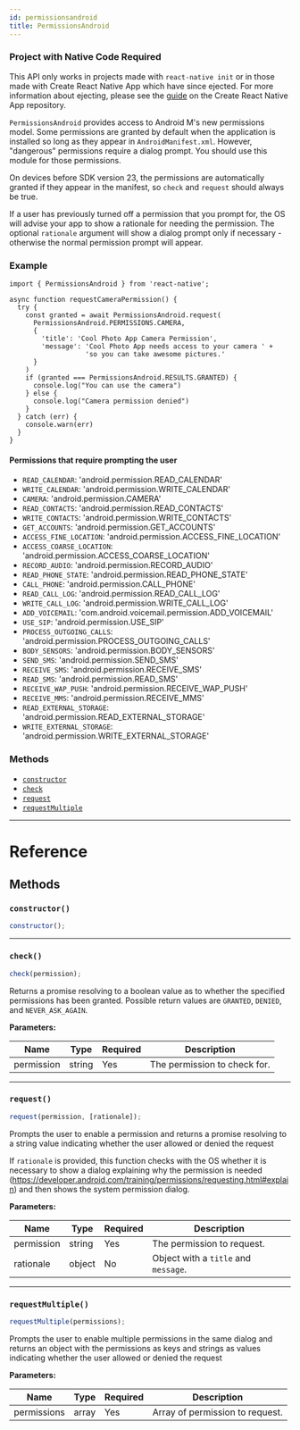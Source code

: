 ```yaml
---
id: permissionsandroid
title: PermissionsAndroid
---
```


<div class="banner-crna-ejected">
  <h3>Project with Native Code Required</h3>
  <p>
    This API only works in projects made with <code>react-native init</code>
    or in those made with Create React Native App which have since ejected. For
    more information about ejecting, please see
    the <a href="https://github.com/react-community/create-react-native-app/blob/master/EJECTING.md" target="_blank">guide</a> on
    the Create React Native App repository.
  </p>
</div>

`PermissionsAndroid` provides access to Android M's new permissions model. Some permissions are granted by default when the application is installed so long as they appear in `AndroidManifest.xml`. However, "dangerous" permissions require a dialog prompt. You should use this module for those permissions.

On devices before SDK version 23, the permissions are automatically granted if they appear in the manifest, so `check` and `request` should always be true.

If a user has previously turned off a permission that you prompt for, the OS will advise your app to show a rationale for needing the permission. The optional `rationale` argument will show a dialog prompt only if necessary - otherwise the normal permission prompt will appear.

### Example

```
import { PermissionsAndroid } from 'react-native';

async function requestCameraPermission() {
  try {
    const granted = await PermissionsAndroid.request(
      PermissionsAndroid.PERMISSIONS.CAMERA,
      {
        'title': 'Cool Photo App Camera Permission',
        'message': 'Cool Photo App needs access to your camera ' +
                   'so you can take awesome pictures.'
      }
    )
    if (granted === PermissionsAndroid.RESULTS.GRANTED) {
      console.log("You can use the camera")
    } else {
      console.log("Camera permission denied")
    }
  } catch (err) {
    console.warn(err)
  }
}
```

#### Permissions that require prompting the user

* `READ_CALENDAR`: 'android.permission.READ_CALENDAR'
* `WRITE_CALENDAR`: 'android.permission.WRITE_CALENDAR'
* `CAMERA`: 'android.permission.CAMERA'
* `READ_CONTACTS`: 'android.permission.READ_CONTACTS'
* `WRITE_CONTACTS`: 'android.permission.WRITE_CONTACTS'
* `GET_ACCOUNTS`: 'android.permission.GET_ACCOUNTS'
* `ACCESS_FINE_LOCATION`: 'android.permission.ACCESS_FINE_LOCATION'
* `ACCESS_COARSE_LOCATION`: 'android.permission.ACCESS_COARSE_LOCATION'
* `RECORD_AUDIO`: 'android.permission.RECORD_AUDIO'
* `READ_PHONE_STATE`: 'android.permission.READ_PHONE_STATE'
* `CALL_PHONE`: 'android.permission.CALL_PHONE'
* `READ_CALL_LOG`: 'android.permission.READ_CALL_LOG'
* `WRITE_CALL_LOG`: 'android.permission.WRITE_CALL_LOG'
* `ADD_VOICEMAIL`: 'com.android.voicemail.permission.ADD_VOICEMAIL'
* `USE_SIP`: 'android.permission.USE_SIP'
* `PROCESS_OUTGOING_CALLS`: 'android.permission.PROCESS_OUTGOING_CALLS'
* `BODY_SENSORS`: 'android.permission.BODY_SENSORS'
* `SEND_SMS`: 'android.permission.SEND_SMS'
* `RECEIVE_SMS`: 'android.permission.RECEIVE_SMS'
* `READ_SMS`: 'android.permission.READ_SMS'
* `RECEIVE_WAP_PUSH`: 'android.permission.RECEIVE_WAP_PUSH'
* `RECEIVE_MMS`: 'android.permission.RECEIVE_MMS'
* `READ_EXTERNAL_STORAGE`: 'android.permission.READ_EXTERNAL_STORAGE'
* `WRITE_EXTERNAL_STORAGE`: 'android.permission.WRITE_EXTERNAL_STORAGE'

### Methods

* [`constructor`](permissionsandroid.md#constructor)
* [`check`](permissionsandroid.md#check)
* [`request`](permissionsandroid.md#request)
* [`requestMultiple`](permissionsandroid.md#requestmultiple)

---

# Reference

## Methods

### `constructor()`

```javascript
constructor();
```

---

### `check()`

```javascript
check(permission);
```

Returns a promise resolving to a boolean value as to whether the specified permissions has been granted. Possible return values are `GRANTED`, `DENIED`, and `NEVER_ASK_AGAIN`.

**Parameters:**

| Name       | Type   | Required | Description                  |
| ---------- | ------ | -------- | ---------------------------- |
| permission | string | Yes      | The permission to check for. |

---

### `request()`

```javascript
request(permission, [rationale]);
```

Prompts the user to enable a permission and returns a promise resolving to a string value indicating whether the user allowed or denied the request

If `rationale` is provided, this function checks with the OS whether it is necessary to show a dialog explaining why the permission is needed (https://developer.android.com/training/permissions/requesting.html#explain) and then shows the system permission dialog.

**Parameters:**

| Name       | Type   | Required | Description                          |
| ---------- | ------ | -------- | ------------------------------------ |
| permission | string | Yes      | The permission to request.           |
| rationale  | object | No       | Object with a `title` and `message`. |

---

### `requestMultiple()`

```javascript
requestMultiple(permissions);
```

Prompts the user to enable multiple permissions in the same dialog and returns an object with the permissions as keys and strings as values indicating whether the user allowed or denied the request

**Parameters:**

| Name        | Type  | Required | Description                     |
| ----------- | ----- | -------- | ------------------------------- |
| permissions | array | Yes      | Array of permission to request. |
